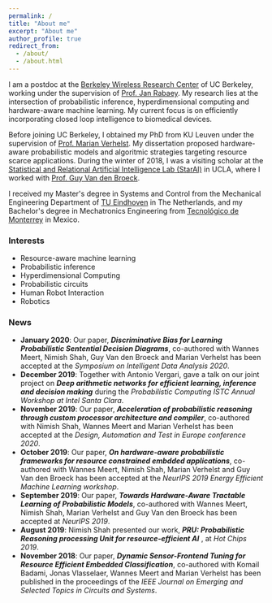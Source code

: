 ```yaml
---
permalink: /
title: "About me"
excerpt: "About me"
author_profile: true
redirect_from: 
  - /about/
  - /about.html
---
```


I am a postdoc at the [Berkeley Wireless Research Center](https://bwrc.eecs.berkeley.edu/) of UC Berkeley, working under the supervision of [Prof. Jan Rabaey](https://www2.eecs.berkeley.edu/Faculty/Homepages/rabaey.html). My research lies at the intersection of probabilistic inference, hyperdimensional computing and hardware-aware machine learning. My current focus is on efficiently incorporating closed loop intelligence to biomedical devices. 

Before joining UC Berkeley, I obtained my PhD from KU Leuven under the supervision of [Prof. Marian Verhelst](https://www.esat.kuleuven.be/micas/index.php/marian-verhelst). My dissertation proposed hardware-aware probabilistic models and algoritmic strategies targeting resource scarce applications. During the winter of 2018, I was a visiting scholar at the [Statistical and Relational Artificial Intelligence Lab (StarAI)](http://starai.cs.ucla.edu/) in UCLA, where I worked with [Prof. Guy Van den Broeck](http://web.cs.ucla.edu/~guyvdb/). 

I received my Master's degree in Systems and Control from the Mechanical Engineering Department of [TU Eindhoven](https://www.tue.nl/en/) in The Netherlands, and my Bachelor's degree in Mechatronics Engineering from [Tecnológico de Monterrey](https://tec.mx/en) in Mexico. 

### Interests
* Resource-aware machine learning
* Probabilistic inference 
* Hyperdimensional Computing
* Probabilistic circuits
* Human Robot Interaction
* Robotics

### News
* __January 2020__: Our paper, __*Discriminative Bias for Learning Probabilistic Sentential Decision Diagrams*__, co-authored with Wannes Meert, Nimish Shah, Guy Van den Broeck and Marian Verhelst has been accepted at the _Symposium on Intelligent Data Analysis 2020_.
* __December 2019__: Together with Antonio Vergari, gave a talk on our joint project on __*Deep arithmetic networks for efficient learning, inference and decision making*__ during the _Probabilistic Computing ISTC Annual Workshop at Intel Santa Clara_.
* __November 2019__: Our paper, __*Acceleration of probabilistic reasoning through custom processor architecture and compiler*__, co-authored with Nimish Shah, Wannes Meert and Marian Verhelst has been accepted at the _Design, Automation and Test in Europe conference 2020_.
* __October 2019__: Our paper, __*On hardware-aware probabilistic frameworks for resource constrained embdded applications*__, co-authored with Wannes Meert, Nimish Shah, Marian Verhelst and Guy Van den Broeck has been accepted at the _NeurIPS 2019 Energy Efficient Machine Learning workshop_.
* __September 2019__: Our paper, __*Towards Hardware-Aware Tractable Learning of Probabilistic Models*__, co-authored with Wannes Meert, Nimish Shah, Marian Verhelst and Guy Van den Broeck has been accepted at _NeurIPS 2019_.
* __August 2019__: Nimish Shah presented our work, __*PRU: Probabilistic Reasoning processing Unit for resource-efficient
AI*__ , at _Hot Chips 2019_.
* __November 2018__: Our paper, __*Dynamic Sensor-Frontend Tuning for Resource Efficient Embedded Classification*__, co-authored with Komail Badami, Jonas Vlasselaer, Wannes Meert and Marian Verhelst has been published in the proceedings of the _IEEE Journal on Emerging and Selected Topics in Circuits and Systems_.




